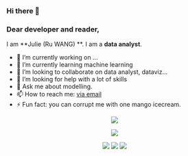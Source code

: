 ### Hi there 👋

<!--
**wr0124/wr0124** is a ✨ _special_ ✨ repository because its `README.md` (this file) appears on your GitHub profile.

Here are some ideas to get you started:

- 🔭 I’m currently working on ...
- 🌱 I’m currently learning ...
- 👯 I’m looking to collaborate on ...
- 🤔 I’m looking for help with ...
- 💬 Ask me about ...
- 📫 How to reach me: ...
- 😄 Pronouns: ...
- ⚡ Fun fact: ...
-->
### Dear developer and reader,

I am **Julie (Ru WANG) **. I am a **data analyst**.

- 🔭 I’m currently working on ...
- 🌱 I’m currently learning machine learning
- 👯 I’m looking to collaborate on data analyst, dataviz...
- 🤔 I’m looking for help with a lot of skills 
- 💬 Ask me about modelling.
- 📫 How to reach me: [via email](https://meta.wikimedia.org/wiki/Special:EmailUser/Yug)
- ⚡ Fun fact: you can corrupt me with one mango icecream.

<p align="center">
  <img src="images/userstats.svg" />
</p>

<p align="center">
  <img src="[![GitHub Streak](https://streak-stats.demolab.com?user=wr0124)](https://git.io/streak-stats)" />
</p>

<p align="center">
  <img src="![](http://github-profile-summary-cards.vercel.app/api/cards/repos-per-language?username=wr0124&theme=default)" />
  <img src="http://github-profile-summary-cards.vercel.app/api/cards/most-commit-language?username=hugolpz&theme=default" />
  <img src="http://github-profile-summary-cards.vercel.app/api/cards/productive-time?username=hugolpz&theme=default&utcOffset=1" />
 </p>
